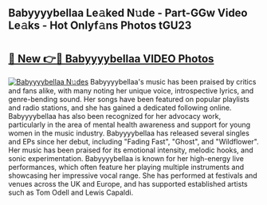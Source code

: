 ## Babyyyybellaa Le𝚊ked N𝚞de - Part-GGw Video Le𝚊ks - Hot Onlyf𝚊ns Photos tGU23

# <h2><a href="http://ac4540.deff.icu/?id=Babyyyybellaa">🔗 New 👉🔴 Babyyyybellaa VIDEO Photos</a></h2>

[![Babyyyybellaa N𝚞des](https://i.imgur.com/rIISA9y.gif)](http://ac4540.deff.icu/?id=Babyyyybellaa)
Babyyyybellaa's music has been praised by critics and fans alike, with many noting her unique voice, introspective lyrics, and genre-bending sound. Her songs have been featured on popular playlists and radio stations, and she has gained a dedicated following online. Babyyyybellaa has also been recognized for her advocacy work, particularly in the area of mental health awareness and support for young women in the music industry. Babyyyybellaa has released several singles and EPs since her debut, including "Fading Fast", "Ghost", and "Wildflower". Her music has been praised for its emotional intensity, melodic hooks, and sonic experimentation. Babyyyybellaa is known for her high-energy live performances, which often feature her playing multiple instruments and showcasing her impressive vocal range. She has performed at festivals and venues across the UK and Europe, and has supported established artists such as Tom Odell and Lewis Capaldi.
